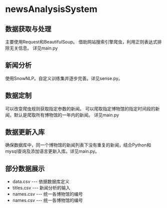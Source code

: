 # newsAnalysisSystem
## 数据获取与处理
   主要使用Request和BeautifulSoup。
   借助网站搜索引擎爬虫，利用正则表达式排除无关信息。
   详见main.py
## 新闻分析
   使用SnowNLP。自定义训练集并逐步完善。详见sense.py。
## 数据定制
   可以改变爬虫规则获取指定参数的新闻。
   可以爬取指定博物馆的指定时间段的新闻，默认是爬取所有博物馆的一年内的新闻。
   详见main.py
## 数据更新入库
   确保数据库中，同一个博物馆的新闻列表下没有重复的新闻，结合Python和mysql查询及添加语言更新入库。详见main.py。
## 部分数据展示
   + data.csv --- 依据数据库定义
   + titles.csv --- 新闻分析的输入
   + names.csv --- 统一各博物馆的编号
   + names.csv --- 统一各博物馆的编号
